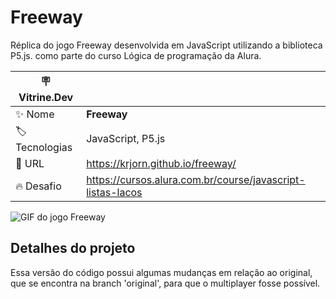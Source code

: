 # Freeway

Réplica do jogo Freeway desenvolvida em JavaScript utilizando a biblioteca P5.js. como parte do curso Lógica de programação da Alura.

| :placard: Vitrine.Dev ||
| ------------- | --- |
| :sparkles: Nome | **Freeway**
| :label: Tecnologias | JavaScript, P5.js
| :rocket: URL | https://krjorn.github.io/freeway/
| :fire: Desafio | https://cursos.alura.com.br/course/javascript-listas-lacos

![GIF do jogo Freeway](img/project.gif#vitrinedev)

## Detalhes do projeto

Essa versão do código possui algumas mudanças em relação ao original, que se encontra na branch 'original', para que o multiplayer fosse possível.